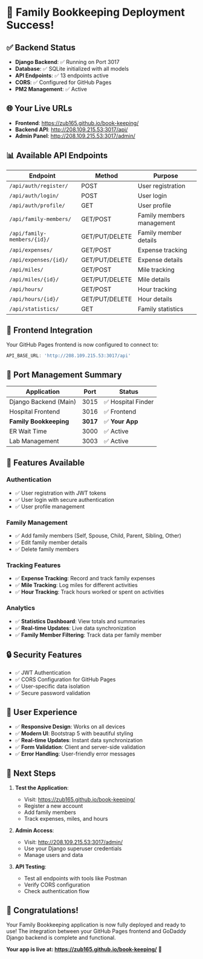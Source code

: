 # 🎉 Family Bookkeeping Deployment Success!

## ✅ Backend Status
- **Django Backend**: ✅ Running on Port 3017
- **Database**: ✅ SQLite initialized with all models
- **API Endpoints**: ✅ 13 endpoints active
- **CORS**: ✅ Configured for GitHub Pages
- **PM2 Management**: ✅ Active

## 🌐 Your Live URLs
- **Frontend**: https://zub165.github.io/book-keeping/
- **Backend API**: http://208.109.215.53:3017/api/
- **Admin Panel**: http://208.109.215.53:3017/admin/

## 📊 Available API Endpoints

| Endpoint | Method | Purpose |
|----------|--------|---------|
| `/api/auth/register/` | POST | User registration |
| `/api/auth/login/` | POST | User login |
| `/api/auth/profile/` | GET | User profile |
| `/api/family-members/` | GET/POST | Family members management |
| `/api/family-members/{id}/` | GET/PUT/DELETE | Family member details |
| `/api/expenses/` | GET/POST | Expense tracking |
| `/api/expenses/{id}/` | GET/PUT/DELETE | Expense details |
| `/api/miles/` | GET/POST | Mile tracking |
| `/api/miles/{id}/` | GET/PUT/DELETE | Mile details |
| `/api/hours/` | GET/POST | Hour tracking |
| `/api/hours/{id}/` | GET/PUT/DELETE | Hour details |
| `/api/statistics/` | GET | Family statistics |

## 🚀 Frontend Integration

Your GitHub Pages frontend is now configured to connect to:
```javascript
API_BASE_URL: 'http://208.109.215.53:3017/api'
```

## 🔧 Port Management Summary

| Application | Port | Status |
|-------------|------|--------|
| Django Backend (Main) | 3015 | ✅ Hospital Finder |
| Hospital Frontend | 3016 | ✅ Frontend |
| **Family Bookkeeping** | **3017** | ✅ **Your App** |
| ER Wait Time | 3000 | ✅ Active |
| Lab Management | 3003 | ✅ Active |

## 🎯 Features Available

### Authentication
- ✅ User registration with JWT tokens
- ✅ User login with secure authentication
- ✅ User profile management

### Family Management
- ✅ Add family members (Self, Spouse, Child, Parent, Sibling, Other)
- ✅ Edit family member details
- ✅ Delete family members

### Tracking Features
- ✅ **Expense Tracking**: Record and track family expenses
- ✅ **Mile Tracking**: Log miles for different activities
- ✅ **Hour Tracking**: Track hours worked or spent on activities

### Analytics
- ✅ **Statistics Dashboard**: View totals and summaries
- ✅ **Real-time Updates**: Live data synchronization
- ✅ **Family Member Filtering**: Track data per family member

## 🔒 Security Features
- ✅ JWT Authentication
- ✅ CORS Configuration for GitHub Pages
- ✅ User-specific data isolation
- ✅ Secure password validation

## 📱 User Experience
- ✅ **Responsive Design**: Works on all devices
- ✅ **Modern UI**: Bootstrap 5 with beautiful styling
- ✅ **Real-time Updates**: Instant data synchronization
- ✅ **Form Validation**: Client and server-side validation
- ✅ **Error Handling**: User-friendly error messages

## 🚀 Next Steps

1. **Test the Application**:
   - Visit: https://zub165.github.io/book-keeping/
   - Register a new account
   - Add family members
   - Track expenses, miles, and hours

2. **Admin Access**:
   - Visit: http://208.109.215.53:3017/admin/
   - Use your Django superuser credentials
   - Manage users and data

3. **API Testing**:
   - Test all endpoints with tools like Postman
   - Verify CORS configuration
   - Check authentication flow

## 🎉 Congratulations!

Your Family Bookkeeping application is now fully deployed and ready to use! The integration between your GitHub Pages frontend and GoDaddy Django backend is complete and functional.

**Your app is live at: https://zub165.github.io/book-keeping/** 🚀
